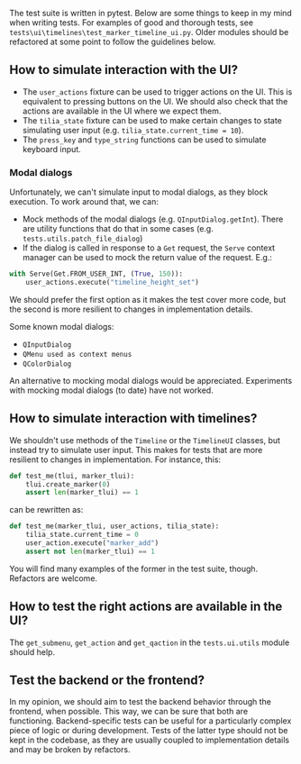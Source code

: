 The test suite is written in pytest. Below are some things to keep in my mind when writing tests. For examples of good and thorough tests, see `tests\ui\timelines\test_marker_timeline_ui.py`.  Older modules should be refactored at some point to follow the guidelines below.
## How to simulate interaction with the UI?
- The `user_actions` fixture can be used to trigger actions on the UI. This is equivalent to pressing buttons on the UI. We should also check that the actions are available in the UI where we expect them.
- The `tilia_state` fixture can be used to make certain changes to state simulating user input (e.g. `tilia_state.current_time = 10`).
- The `press_key` and `type_string` functions can be used to simulate keyboard input.

### Modal dialogs
Unfortunately, we can't simulate input to modal dialogs, as they block execution. To work around that, we can:
- Mock methods of the modal dialogs (e.g. `QInputDialog.getInt`). There are utility functions that do that in some cases (e.g. `tests.utils.patch_file_dialog`)
- If the dialog is called in response to a `Get` request, the `Serve` context manager can be used to mock the return value of the request. E.g.:

```python
with Serve(Get.FROM_USER_INT, (True, 150)):
    user_actions.execute("timeline_height_set")
```

We should prefer the first option as it makes the test cover more code, but the second is more resilient to changes in implementation details.

Some known modal dialogs:
- `QInputDialog`
- `QMenu used as context menus`
- `QColorDialog`

An alternative to mocking modal dialogs would be appreciated. Experiments with mocking modal dialogs (to date) have not worked.

## How to simulate interaction with timelines?
We shouldn't use methods of the `Timeline` or the `TimelineUI` classes, but instead try to simulate user input. This makes for tests that are more resilient to changes in implementation. For instance, this:
```python
def test_me(tlui, marker_tlui):
    tlui.create_marker(0)
    assert len(marker_tlui) == 1
```

can be rewritten as:

```python
def test_me(marker_tlui, user_actions, tilia_state):
    tilia_state.current_time = 0
    user_action.execute("marker_add")
    assert not len(marker_tlui) == 1
```
You will find many examples of the former in the test suite, though. Refactors are welcome.

## How to test the right actions are available in the UI?
The `get_submenu`, `get_action` and `get_qaction` in the `tests.ui.utils` module should help.

## Test the backend or the frontend?
In my opinion, we should aim to test the backend behavior through the frontend, when possible. This way, we can be sure that both are functioning. Backend-specific tests can be useful for a particularly complex piece of logic or during development. Tests of the latter type should not be kept in the codebase, as they are usually coupled to implementation details and may be broken by refactors.
